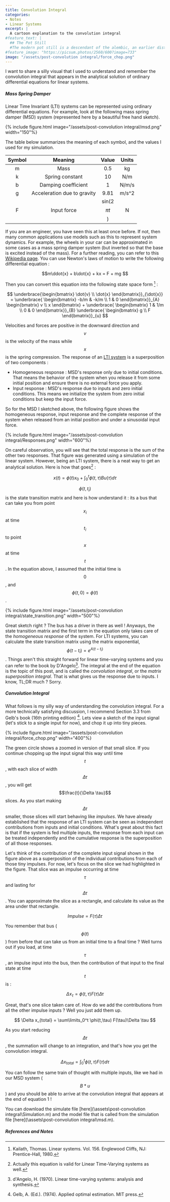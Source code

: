 ```yaml
---
title: Convolution Integral
categories:
- Notes
- Linear Systems
excerpt: |
  A cartoon explanation to the convolution integral
#feature_text: |
  ## The Pot Still
  #The modern pot still is a descendant of the alembic, an earlier distillation device
#feature_image: "https://picsum.photos/2560/600?image=733"
image: "/assets/post-convolution integral/force_chop.png"
---
```


I want to share a silly visual that I used to understand and remember the convolution integral that appears in the analytical solution of ordinary differential equations for linear systems.

##### Mass Spring Damper

Linear Time Invariant (LTI) systems can be represented using ordinary differential equations. For example, look at the following mass spring damper (MSD) system (represented here by a beautiful free hand sketch). 

{% include figure.html image="/assets/post-convolution integral/msd.png" width="150"%}

The table below summarizes the meaning of each symbol, and the values I used for my simulation.

| Symbol | Meaning 						| Value 		| Units |
|:------:|:-------:						|:-----:		|:-----:| 
| m      | Mass    						| 0.5   		| kg    |
| k      | Spring constant 				| 10    		| N/m   |
| b      | Damping coefficient 			| 1     		| N/m/s |
| g      | Acceleration due to gravity 	| 9.81  		| m/s^2 |
| F      | Input force				 	| sin(2$$\pi t$$) 	| N |


If you are an engineer, you have seen this at least once before. If not, then many common applications use models such as this to represent system dynamics. For example, the wheels in your car can be approximated in some cases as a mass spring damper system (but inverted so that the base is excited instead of the mass). For a further reading, you can refer to this [Wikipedia page](https://en.wikipedia.org/wiki/Mass-spring-damper_model). You can use Newton's laws of motion to write the following differential equation : 

$$m\ddot{x} + b\dot{x} + kx = F + mg $$

Then you can convert this equation into the following state space form [^1] : 

$$
\underbrace{\begin{bmatrix}
	\dot{v} \\ \dot{x}
\end{bmatrix}}_{\dot{x}} = 
\underbrace{
\begin{bmatrix}
	-b/m & -k/m \\
	1 & 0
\end{bmatrix}}_{A}
\begin{bmatrix}
	v \\ x
\end{bmatrix} + 
\underbrace{
\begin{bmatrix}
	1 & 1/m \\
	0 & 0
\end{bmatrix}}_{B}
\underbrace{
\begin{bmatrix}
	g \\ F
\end{bmatrix}}_{u}
$$

Velocities and forces are positive in the downward direction and $$v$$ is the velocity of the mass while $$x$$ is the spring compression. The response of an [LTI system](https://en.wikipedia.org/wiki/Linear_time-invariant_system#:~:text=The%20fundamental%20result%20in%20LTI,with%20the%20system's%20impulse%20response.) is a superposition of two components :
- Homogeneous response : MSD's response only due to initial conditions. That means the behavior of the system when you release it from some initial position and ensure there is no external force you apply.
- Input response : MSD's response due to inputs and zero initial conditions. This means we initialize the system from zero initial conditions but keep the input force.

So for the MSD I sketched above, the following figure shows the homogeneous response, input response and the complete response of the system when released from an initial position and under a sinusoidal input force.

{% include figure.html image="/assets/post-convolution integral/Responses.png" width="600"%}

On careful observation, you will see that the total response is the sum of the other two responses. That figure was generated using a simulation of the linear system. However, being an LTI system, there is a neat way to get an analytical solution. Here is how that goes[^3] : 

$$
x(t) = \phi(t)x_0 + \int_0^t \phi(t,\tau)Bu(\tau)d\tau
\tag{1}
$$

$$\phi(t,t_i)$$ is the state transition matrix and here is how understand it : its a bus that can take you from point $$x_i$$ at time $$t_i$$ to point $$x$$ at time $$t$$. In the equation above, I assumed that the initial time is $$0$$, and $$\phi(t,0) = \phi(t)$$.

{% include figure.html image="/assets/post-convolution integral/state_transition.png" width="500"%}

Great sketch right ? The bus has a driver in there as well ! Anyways, the state transition matrix and the first term in the equation only takes care of the _homogeneous response_ of the system. For LTI systems, you can calculate the state transition matrix using the matrix exponential, $$\phi(t-t_i) = e^{A(t-t_i)}$$. Things aren't this straight forward for linear time-varying systems and you can refer to the book by D'Angelo[^4]. The integral at the end of the equation is the topic of this post, and is called the _convolution integral_, or the _matrix superposition integral_. That is what gives us the response due to inputs. I know, TL;DR much ? Sorry.

##### Convolution Integral
What follows is my silly way of understanding the convolution integral. For a more technically satisfying discussion, I recommend Section 3.3 from Gelb's book (16th printing edition) [^2]. Lets view a sketch of the input signal (let's stick to a single input for now), and chop it up into tiny pieces. 

{% include figure.html image="/assets/post-convolution integral/force_chop.png" width="400"%}

The green circle shows a zoomed in version of that small slice. If you continue chopping up the input signal this way until time $$t$$, with each slice of width $$\Delta \tau$$, you will get $$\frac{t}{\Delta \tau}$$ slices. As you start making $$\Delta \tau$$ smaller, those slices will start behaving like _impulses_. We have already established that the response of an LTI system can be seen as independent contributions from inputs and initial conditions. What's great about this fact is that if the system is fed multiple inputs, the response from each input can be treated independently and the cumulative response is the superposition of all those responses. 

Let's think of the contribution of the complete input signal shown in the figure above as a superposition of the individual contributions from each of those tiny impulses. For now, let's focus on the slice we had highlighted in the figure. That slice was an impulse occurring at time $$\tau$$ and lasting for $$\Delta \tau$$. You can approximate the slice as a rectangle, and calculate its value as the area under that rectangle.

$$
Impulse = F(\tau)\Delta \tau
$$

You remember that bus ($$\phi(t)$$) from before that can take us from an initial time to a final time ? Well turns out if you load, at time $$\tau$$, an impulse input into the bus, then the contribution of that input to the final state at time $$t$$ is : 

$$
\Delta x_\tau = \phi(t,\tau) F(\tau)\Delta \tau
$$

Great, that's one slice taken care of. How do we add the contributions from all the other impulse inputs ? Well you just add them up.

$$
\Delta x_{total} = \sum\limits_0^t \phi(t,\tau) F(\tau)\Delta \tau
$$

As you start reducing $$\Delta \tau$$, the summation will change to an integration, and that's how you get the convolution integral.

$$
\Delta x_{total} = \int_0^t \phi(t,\tau) F(\tau)d\tau
$$

You can follow the same train of thought with multiple inputs, like we had in our MSD system ($$B \ast u$$) and you should be able to arrive at the convolution integral that appears at the end of equation 1 !

You can download the simulate file [here](\assets\post-convolution integral\Simulation.m) and the model file that is called from the simulation file [here](\assets\post-convolution integral\msd.m).
##### References and Notes
[^1]: Kailath, Thomas. Linear systems. Vol. 156. Englewood Cliffs, NJ: Prentice-Hall, 1980.
[^2]: Gelb, A. (Ed.). (1974). Applied optimal estimation. MIT press.
[^3]: Actually this equation is valid for Linear Time-Varying systems as well. 
[^4]: d'Angelo, H. (1970). Linear time-varying systems: analysis and synthesis.